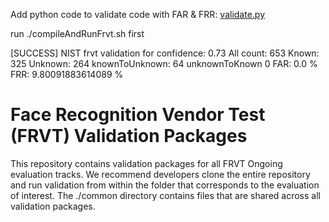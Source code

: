 Add python code to validate code with FAR & FRR:
[validate.py](11/validate.py)

run ./compileAndRunFrvt.sh first

[SUCCESS] NIST frvt validation for confidence:  0.73 
All count:  653 
Known:  325 
Unknown:  264 
knownToUnknown:  64 
unknownToKnown 0 
FAR:  0.0 %
FRR:  9.80091883614089 %

# Face Recognition Vendor Test (FRVT) Validation Packages
This repository contains validation packages for all FRVT Ongoing evaluation tracks.
We recommend developers clone the entire repository and run validation from within
the folder that corresponds to the evaluation of interest.  The ./common directory
contains files that are shared across all validation packages.

